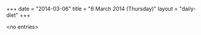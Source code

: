 +++
date = "2014-03-06"
title = "6 March 2014 (Thursday)"
layout = "daily-diet"
+++


\<no entries\>
